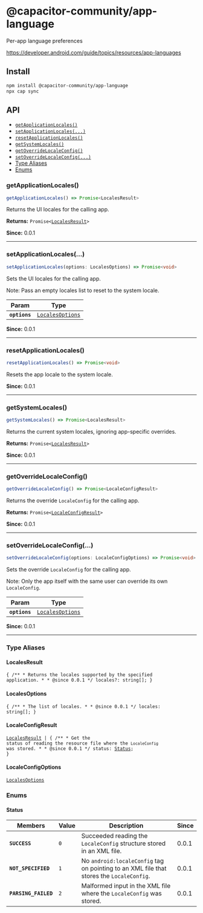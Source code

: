 # @capacitor-community/app-language

Per-app language preferences

https://developer.android.com/guide/topics/resources/app-languages

## Install

```bash
npm install @capacitor-community/app-language
npx cap sync
```

## API

<docgen-index>

* [`getApplicationLocales()`](#getapplicationlocales)
* [`setApplicationLocales(...)`](#setapplicationlocales)
* [`resetApplicationLocales()`](#resetapplicationlocales)
* [`getSystemLocales()`](#getsystemlocales)
* [`getOverrideLocaleConfig()`](#getoverridelocaleconfig)
* [`setOverrideLocaleConfig(...)`](#setoverridelocaleconfig)
* [Type Aliases](#type-aliases)
* [Enums](#enums)

</docgen-index>

<docgen-api>
<!--Update the source file JSDoc comments and rerun docgen to update the docs below-->

### getApplicationLocales()

```typescript
getApplicationLocales() => Promise<LocalesResult>
```

Returns the UI locales for the calling app.

**Returns:** <code>Promise&lt;<a href="#localesresult">LocalesResult</a>&gt;</code>

**Since:** 0.0.1

--------------------


### setApplicationLocales(...)

```typescript
setApplicationLocales(options: LocalesOptions) => Promise<void>
```

Sets the UI locales for the calling app.

Note: Pass an empty locales list to reset to the system locale.

| Param         | Type                                                      |
| ------------- | --------------------------------------------------------- |
| **`options`** | <code><a href="#localesoptions">LocalesOptions</a></code> |

**Since:** 0.0.1

--------------------


### resetApplicationLocales()

```typescript
resetApplicationLocales() => Promise<void>
```

Resets the app locale to the system locale.

**Since:** 0.0.1

--------------------


### getSystemLocales()

```typescript
getSystemLocales() => Promise<LocalesResult>
```

Returns the current system locales, ignoring app-specific overrides.

**Returns:** <code>Promise&lt;<a href="#localesresult">LocalesResult</a>&gt;</code>

**Since:** 0.0.1

--------------------


### getOverrideLocaleConfig()

```typescript
getOverrideLocaleConfig() => Promise<LocaleConfigResult>
```

Returns the override `LocaleConfig` for the calling app.

**Returns:** <code>Promise&lt;<a href="#localeconfigresult">LocaleConfigResult</a>&gt;</code>

**Since:** 0.0.1

--------------------


### setOverrideLocaleConfig(...)

```typescript
setOverrideLocaleConfig(options: LocaleConfigOptions) => Promise<void>
```

Sets the override `LocaleConfig` for the calling app.

Note: Only the app itself with the same user can override its own `LocaleConfig`.

| Param         | Type                                                      |
| ------------- | --------------------------------------------------------- |
| **`options`** | <code><a href="#localesoptions">LocalesOptions</a></code> |

**Since:** 0.0.1

--------------------


### Type Aliases


#### LocalesResult

<code>{ /** * Returns the locales supported by the specified application. * * @since 0.0.1 */ locales?: string[]; }</code>


#### LocalesOptions

<code>{ /** * The list of locales. * * @since 0.0.1 */ locales: string[]; }</code>


#### LocaleConfigResult

<code><a href="#localesresult">LocalesResult</a> | { /** * Get the status of reading the resource file where the `LocaleConfig` was stored. * * @since 0.0.1 */ status: <a href="#status">Status</a>; }</code>


#### LocaleConfigOptions

<code><a href="#localesoptions">LocalesOptions</a></code>


### Enums


#### Status

| Members              | Value          | Description                                                                              | Since |
| -------------------- | -------------- | ---------------------------------------------------------------------------------------- | ----- |
| **`SUCCESS`**        | <code>0</code> | Succeeded reading the `LocaleConfig` structure stored in an XML file.                    | 0.0.1 |
| **`NOT_SPECIFIED`**  | <code>1</code> | No `android:localeConfig` tag on pointing to an XML file that stores the `LocaleConfig`. | 0.0.1 |
| **`PARSING_FAILED`** | <code>2</code> | Malformed input in the XML file where the `LocaleConfig` was stored.                     | 0.0.1 |

</docgen-api>
